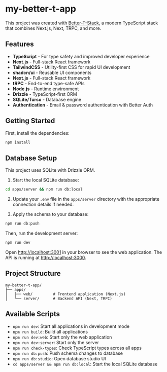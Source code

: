 # my-better-t-app

This project was created with [Better-T-Stack](https://github.com/AmanVarshney01/create-better-t-stack), a modern TypeScript stack that combines Next.js, Next, TRPC, and more.

## Features

- **TypeScript** - For type safety and improved developer experience
- **Next.js** - Full-stack React framework
- **TailwindCSS** - Utility-first CSS for rapid UI development
- **shadcn/ui** - Reusable UI components
- **Next.js** - Full-stack React framework
- **tRPC** - End-to-end type-safe APIs
- **Node.js** - Runtime environment
- **Drizzle** - TypeScript-first ORM
- **SQLite/Turso** - Database engine
- **Authentication** - Email & password authentication with Better Auth

## Getting Started

First, install the dependencies:

```bash
npm install
```
## Database Setup

This project uses SQLite with Drizzle ORM.

1. Start the local SQLite database:
```bash
cd apps/server && npm run db:local
```


2. Update your `.env` file in the `apps/server` directory with the appropriate connection details if needed.

3. Apply the schema to your database:
```bash
npm run db:push
```


Then, run the development server:

```bash
npm run dev
```

Open [http://localhost:3001](http://localhost:3001) in your browser to see the web application.
The API is running at [http://localhost:3000](http://localhost:3000).



## Project Structure

```
my-better-t-app/
├── apps/
│   ├── web/         # Frontend application (Next.js)
│   └── server/      # Backend API (Next, TRPC)
```

## Available Scripts

- `npm run dev`: Start all applications in development mode
- `npm run build`: Build all applications
- `npm run dev:web`: Start only the web application
- `npm run dev:server`: Start only the server
- `npm run check-types`: Check TypeScript types across all apps
- `npm run db:push`: Push schema changes to database
- `npm run db:studio`: Open database studio UI
- `cd apps/server && npm run db:local`: Start the local SQLite database
